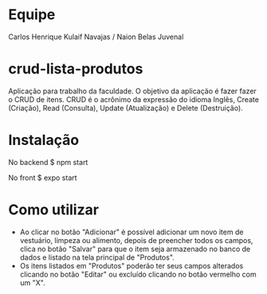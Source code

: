 # Equipe 
Carlos Henrique Kulaif Navajas / 
Naion Belas Juvenal 

# crud-lista-produtos
Aplicação para trabalho da faculdade.
O objetivo da aplicação é fazer fazer o CRUD de itens.
CRUD é o acrônimo da expressão do idioma Inglês, 
Create (Criação), 
Read (Consulta), 
Update (Atualização) e 
Delete (Destruição).

# Instalação
No backend 
$ npm start

No front 
$ expo start

# Como utilizar

- Ao clicar no botão "Adicionar" é possível adicionar um novo item de vestuário, limpeza ou alimento, 
depois de preencher todos os campos, clica no botão "Salvar" para que o item seja armazenado no banco de dados e listado na tela principal de "Produtos".
- Os itens listados em "Produtos" poderão ter seus campos alterados clicando no botão "Editar" ou excluído clicando no botão vermelho com um "X".
